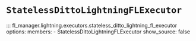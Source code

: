 # `StatelessDittoLightningFLExecutor`

::: fl_manager.lightning.executors.stateless_ditto_lightning_fl_executor
    options:
      members:
      - StatelessDittoLightningFLExecutor
      show_source: false
